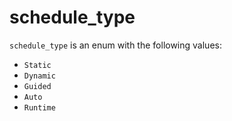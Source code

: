 <!-- This is an automatically generated file. Do not edit it manually. -->

# schedule_type

`schedule_type` is an enum with the following values:


- `Static`
- `Dynamic`
- `Guided`
- `Auto`
- `Runtime`